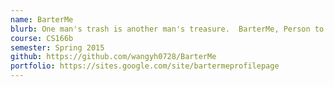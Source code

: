 ```yaml
---
name: BarterMe
blurb: One man's trash is another man's treasure.  BarterMe, Person to person trading made simple
course: CS166b
semester: Spring 2015
github: https://github.com/wangyh0728/BarterMe
portfolio: https://sites.google.com/site/bartermeprofilepage
---
```

